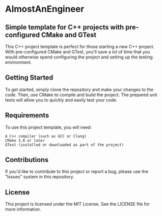 # AlmostAnEngineer
## Simple template for C++ projects with pre-configured CMake and GTest

This C++ project template is perfect for those starting a new C++ project. With pre-configured CMake and GTest, you'll save a lot of time that you would otherwise spend configuring the project and setting up the testing environment.

## Getting Started

To get started, simply clone the repository and make your changes to the code. Then, use CMake to compile and build the project. The prepared unit tests will allow you to quickly and easily test your code.

## Requirements

To use this project template, you will need:

    A C++ compiler (such as GCC or Clang)
    CMake 3.0 or later
    GTest (installed or downloaded as part of the project)

## Contributions

If you'd like to contribute to this project or report a bug, please use the "Issues" system in this repository.

## License

This project is licensed under the MIT License. See the LICENSE file for more information.
